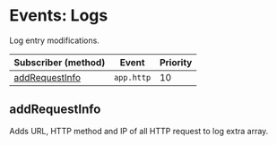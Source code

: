 # Events: Logs

Log entry modifications.

| Subscriber (method)               | Event      | Priority |
|-----------------------------------|------------|----------|
| [addRequestInfo](#addrequestinfo) | `app.http` | 10       |


## addRequestInfo

Adds URL, HTTP method and IP of all HTTP request to log extra array.